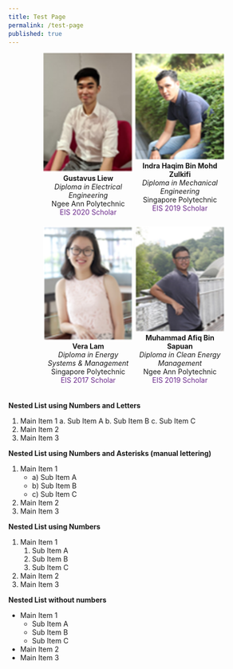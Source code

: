 ```yaml
---
title: Test Page
permalink: /test-page
published: true
---
```

 
<div style="width: 100%; overflow: hidden; text-align: center;">
    <div style="display: inline-block; vertical-align: top; text-align: center; width: 180px; margin: auto; margin-bottom: 20px;">
        <img alt="Photograph of Gustavus Liew" src="/images/scholarships/youth/profile_photo_gl.png"  
            style="width: 180px;"/><br/>
        <strong>Gustavus Liew</strong><br/>
        <span style="font-style: italic;">
            Diploma in Electrical Engineering
        </span><br/>
        <span style="">
            Ngee Ann Polytechnic
        </span><br/>
        <span style="color: #6A288A;">
            EIS 2020 Scholar
        </span>
    </div>
    <div style="display: inline-block; vertical-align: top; text-align: center; width: 180px; margin: auto; margin-bottom: 20px;">
        <img alt="Photograph of Indra Haqim Bin Mohd Zulkifi" src="/images/scholarships/youth/profile_photo_ihbmz.png" 
            style="width: 180px;"/><br/>
        <strong>Indra Haqim Bin Mohd Zulkifi</strong><br/>
        <span style="font-style: italic;">
            Diploma in Mechanical Engineering
        </span><br/>
        <span style="">
            Singapore Polytechnic
        </span><br/>
        <span style="color: #6A288A;">
            EIS 2019 Scholar
        </span>
    </div>
    <div style="display: inline-block; vertical-align: top; text-align: center; width: 180px; margin: auto; margin-bottom: 20px;">
        <img alt="Photograph of Vera Lam" src="/images/scholarships/youth/profile_photo_vl.png" 
            style="width: 180px;"/><br/>
        <strong>Vera Lam</strong><br/>
        <span style="font-style: italic;">
            Diploma in Energy Systems & Management
        </span><br/>
        <span style="">
            Singapore Polytechnic
        </span><br/>
        <span style="color: #6A288A;">
            EIS 2017 Scholar
        </span>
    </div>
    <div style="display: inline-block; vertical-align: top; text-align: center; width: 180px; margin: auto; margin-bottom: 20px;">
        <img alt="Photograph of Muhammad Afiq Bin Sapuan" src="/images/scholarships/youth/profile_photo_mabs.png" 
            style="width: 180px;"/><br/>
        <strong>Muhammad Afiq Bin Sapuan</strong><br/>
        <span style="font-style: italic;">
            Diploma in Clean Energy Management
        </span><br/>
        <span style="">
            Ngee Ann Polytechnic
        </span><br/>
        <span style="color: #6A288A;">
            EIS 2019 Scholar
        </span>
    </div>
</div>







**Nested List using Numbers and Letters**
1. Main Item 1
    a. Sub Item A
    b. Sub Item B
    c. Sub Item C
2. Main Item 2
3. Main Item 3

**Nested List using Numbers and Asterisks (manual lettering)**
1. Main Item 1
    * a) Sub Item A
    * b) Sub Item B
    * c) Sub Item C
2. Main Item 2
3. Main Item 3

**Nested List using Numbers**
1. Main Item 1
    1. Sub Item A
    2. Sub Item B
    3. Sub Item C
2. Main Item 2
3. Main Item 3

**Nested List without numbers**
* Main Item 1
    * Sub Item A
    * Sub Item B
    * Sub Item C
* Main Item 2
* Main Item 3
